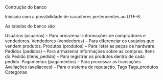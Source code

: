 Contrução do banco

Iniciado com a possibilidade de caracteres pertencentes ao UTF-8.

As tabelas do banco são

Usuários (usuarios) – Para armazenar informações de compradores e vendedores.
Vendedores (vendedores) – Para diferenciar os usuários que vendem produtos.
Produtos (produtos) – Para listar as peças de hardware.
Pedidos (pedidos) – Para armazenar informações sobre as compras.
Itens do Pedido (itens_pedido) – Para registrar os produtos dentro de cada pedido.
Pagamentos (pagamentos) – Para processar as transações.
Avaliações (avaliacoes) – Para o sistema de reputação.
Tags
Tags_produtos
Categorias
